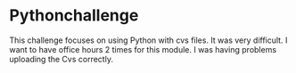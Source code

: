# Pythonchallenge
  This challenge focuses on using Python with cvs files. It was very difficult. I want to have office hours 2 times for this module. I was having problems uploading the Cvs correctly.

